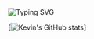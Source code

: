 <img src="https://readme-typing-svg.herokuapp.com?font=Fira+Code&duration=2000&color=00FFFF&center=true&multiline=true&repeat=false&width=100%&height=100&lines=Eat;Sleep;Code" alt="Typing SVG" />

[![Kevin's GitHub stats](https://github-readme-stats.vercel.app/api?username=kevinbroome&show_icons=true&theme=tokyonight)]
